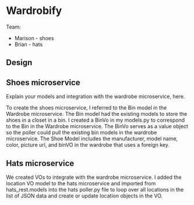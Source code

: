 # Wardrobify

Team:

* Marison - shoes
* Brian - hats

## Design

## Shoes microservice

Explain your models and integration with the wardrobe
microservice, here.

To create the shoes microservice, I referred to the Bin model in the Wardrobe microservice. The Bin model had the existing models to store the shoes in a closet in a bin. I created a BinVo in my models.py to correspond to the Bin in the Wardrobe microservice. The BinVo serves as a value object so the poller could pull the existing bin models in the wardrobe microservice. The Shoe Model includes the manufacturer, model name, color, picture url, and binVO in the wardrobe that uses a foreign key.


## Hats microservice

We created VOs to integrate with the wardrobe microservice. I added the location VO model to the hats microservice and imported from hats_rest.models into the hats poller.py file to loop over all locations in the list of JSON data and create or update location objects in the VO.
